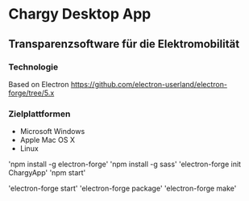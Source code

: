 # Chargy Desktop App
## Transparenzsoftware für die Elektromobilität

### Technologie
Based on Electron https://github.com/electron-userland/electron-forge/tree/5.x    

### Zielplattformen
 - Microsoft Windows
 - Apple Mac OS X
 - Linux

'npm install -g electron-forge'
'npm install -g sass'
'electron-forge init ChargyApp'
'npm start'

'electron-forge start'
'electron-forge package'
'electron-forge make'

